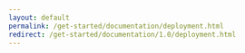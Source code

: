 ```yaml
---
layout: default
permalink: /get-started/documentation/deployment.html
redirect: /get-started/documentation/1.0/deployment.html
---
```


